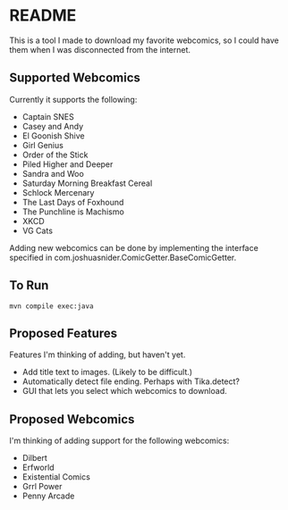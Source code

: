 # README

This is a tool I made to download my favorite webcomics, so I could have them
when I was disconnected from the internet.

## Supported Webcomics

Currently it supports the following:
* Captain SNES
* Casey and Andy
* El Goonish Shive
* Girl Genius
* Order of the Stick
* Piled Higher and Deeper
* Sandra and Woo
* Saturday Morning Breakfast Cereal
* Schlock Mercenary
* The Last Days of Foxhound
* The Punchline is Machismo
* XKCD
* VG Cats

Adding new webcomics can be done by implementing the interface specified in
com.joshuasnider.ComicGetter.BaseComicGetter.

## To Run
    mvn compile exec:java

## Proposed Features
Features I'm thinking of adding, but haven't yet.
* Add title text to images. (Likely to be difficult.)
* Automatically detect file ending. Perhaps with Tika.detect?
* GUI that lets you select which webcomics to download.

## Proposed Webcomics
I'm thinking of adding support for the following webcomics:
* Dilbert
* Erfworld
* Existential Comics
* Grrl Power
* Penny Arcade
